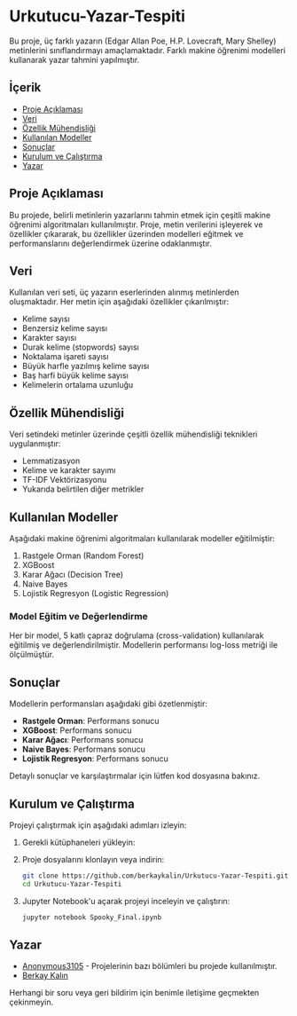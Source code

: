# Urkutucu-Yazar-Tespiti

Bu proje, üç farklı yazarın (Edgar Allan Poe, H.P. Lovecraft, Mary Shelley) metinlerini sınıflandırmayı amaçlamaktadır. Farklı makine öğrenimi modelleri kullanarak yazar tahmini yapılmıştır.

## İçerik

- [Proje Açıklaması](#proje-açıklaması)
- [Veri](#veri)
- [Özellik Mühendisliği](#özellik-mühendisliği)
- [Kullanılan Modeller](#kullanılan-modeller)
- [Sonuçlar](#sonuçlar)
- [Kurulum ve Çalıştırma](#kurulum-ve-çalıştırma)
- [Yazar](#yazar)

## Proje Açıklaması

Bu projede, belirli metinlerin yazarlarını tahmin etmek için çeşitli makine öğrenimi algoritmaları kullanılmıştır. Proje, metin verilerini işleyerek ve özellikler çıkararak, bu özellikler üzerinden modelleri eğitmek ve performanslarını değerlendirmek üzerine odaklanmıştır.

## Veri

Kullanılan veri seti, üç yazarın eserlerinden alınmış metinlerden oluşmaktadır. Her metin için aşağıdaki özellikler çıkarılmıştır:

- Kelime sayısı
- Benzersiz kelime sayısı
- Karakter sayısı
- Durak kelime (stopwords) sayısı
- Noktalama işareti sayısı
- Büyük harfle yazılmış kelime sayısı
- Baş harfi büyük kelime sayısı
- Kelimelerin ortalama uzunluğu

## Özellik Mühendisliği

Veri setindeki metinler üzerinde çeşitli özellik mühendisliği teknikleri uygulanmıştır:

- Lemmatizasyon
- Kelime ve karakter sayımı
- TF-IDF Vektörizasyonu
- Yukarıda belirtilen diğer metrikler

## Kullanılan Modeller

Aşağıdaki makine öğrenimi algoritmaları kullanılarak modeller eğitilmiştir:

1. Rastgele Orman (Random Forest)
2. XGBoost
3. Karar Ağacı (Decision Tree)
4. Naive Bayes
5. Lojistik Regresyon (Logistic Regression)

### Model Eğitim ve Değerlendirme

Her bir model, 5 katlı çapraz doğrulama (cross-validation) kullanılarak eğitilmiş ve değerlendirilmiştir. Modellerin performansı log-loss metriği ile ölçülmüştür.

## Sonuçlar

Modellerin performansları aşağıdaki gibi özetlenmiştir:

- **Rastgele Orman**: Performans sonucu
- **XGBoost**: Performans sonucu
- **Karar Ağacı**: Performans sonucu
- **Naive Bayes**: Performans sonucu
- **Lojistik Regresyon**: Performans sonucu

Detaylı sonuçlar ve karşılaştırmalar için lütfen kod dosyasına bakınız.

## Kurulum ve Çalıştırma

Projeyi çalıştırmak için aşağıdaki adımları izleyin:

1. Gerekli kütüphaneleri yükleyin:

2. Proje dosyalarını klonlayın veya indirin:
    ```bash
    git clone https://github.com/berkaykalin/Urkutucu-Yazar-Tespiti.git
    cd Urkutucu-Yazar-Tespiti
    ```

3. Jupyter Notebook'u açarak projeyi inceleyin ve çalıştırın:
    ```bash
    jupyter notebook Spooky_Final.ipynb
    ```

## Yazar
- [Anonymous3105](https://github.com/Anonymous3105/Spooky-Author-Identification) - Projelerinin bazı bölümleri bu projede kullanılmıştır.
- [Berkay Kalın](https://github.com/berkaykalin)

Herhangi bir soru veya geri bildirim için benimle iletişime geçmekten çekinmeyin.

